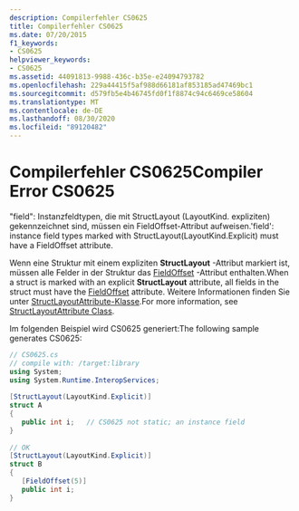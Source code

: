 ```yaml
---
description: Compilerfehler CS0625
title: Compilerfehler CS0625
ms.date: 07/20/2015
f1_keywords:
- CS0625
helpviewer_keywords:
- CS0625
ms.assetid: 44091813-9988-436c-b35e-e24094793782
ms.openlocfilehash: 229a44415f5af988d66181af853185ad47469bc1
ms.sourcegitcommit: d579fb5e4b46745fd0f1f8874c94c6469ce58604
ms.translationtype: MT
ms.contentlocale: de-DE
ms.lasthandoff: 08/30/2020
ms.locfileid: "89120482"
---
```

# <a name="compiler-error-cs0625"></a><span data-ttu-id="671b1-103">Compilerfehler CS0625</span><span class="sxs-lookup"><span data-stu-id="671b1-103">Compiler Error CS0625</span></span>
<span data-ttu-id="671b1-104">"field": Instanzfeldtypen, die mit StructLayout (LayoutKind. expliziten) gekennzeichnet sind, müssen ein FieldOffset-Attribut aufweisen.</span><span class="sxs-lookup"><span data-stu-id="671b1-104">'field': instance field types marked with StructLayout(LayoutKind.Explicit) must have a FieldOffset attribute.</span></span>
  
<span data-ttu-id="671b1-105">Wenn eine Struktur mit einem expliziten **StructLayout** -Attribut markiert ist, müssen alle Felder in der Struktur das [FieldOffset](xref:System.Runtime.InteropServices.FieldOffsetAttribute) -Attribut enthalten.</span><span class="sxs-lookup"><span data-stu-id="671b1-105">When a struct is marked with an explicit **StructLayout** attribute, all fields in the struct must have the [FieldOffset](xref:System.Runtime.InteropServices.FieldOffsetAttribute) attribute.</span></span> <span data-ttu-id="671b1-106">Weitere Informationen finden Sie unter [StructLayoutAttribute-Klasse](xref:System.Runtime.InteropServices.StructLayoutAttribute).</span><span class="sxs-lookup"><span data-stu-id="671b1-106">For more information, see [StructLayoutAttribute Class](xref:System.Runtime.InteropServices.StructLayoutAttribute).</span></span>

<span data-ttu-id="671b1-107">Im folgenden Beispiel wird CS0625 generiert:</span><span class="sxs-lookup"><span data-stu-id="671b1-107">The following sample generates CS0625:</span></span>  
  
```csharp  
// CS0625.cs  
// compile with: /target:library  
using System;  
using System.Runtime.InteropServices;  
  
[StructLayout(LayoutKind.Explicit)]  
struct A  
{  
   public int i;   // CS0625 not static; an instance field  
}  
  
// OK  
[StructLayout(LayoutKind.Explicit)]  
struct B  
{  
   [FieldOffset(5)]  
   public int i;  
}  
```
